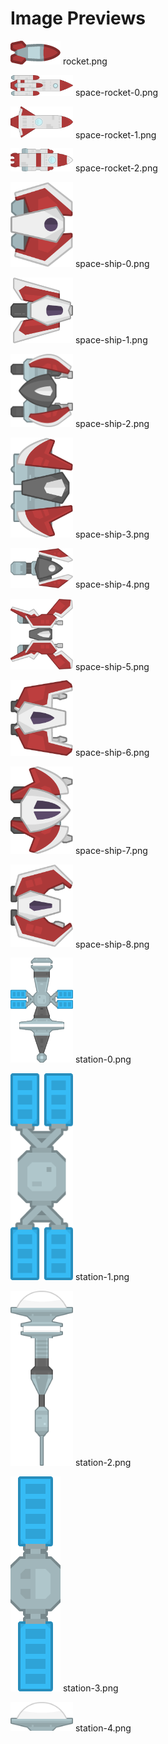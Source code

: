 # Image Previews

<img src="rocket.png" style="max-width:100px;" /> rocket.png<br>

<img src="space-rocket-0.png" style="max-width:100px;" /> space-rocket-0.png<br>

<img src="space-rocket-1.png" style="max-width:100px;" /> space-rocket-1.png<br>

<img src="space-rocket-2.png" style="max-width:100px;" /> space-rocket-2.png<br>

<img src="space-ship-0.png" style="max-width:100px;" /> space-ship-0.png<br>

<img src="space-ship-1.png" style="max-width:100px;" /> space-ship-1.png<br>

<img src="space-ship-2.png" style="max-width:100px;" /> space-ship-2.png<br>

<img src="space-ship-3.png" style="max-width:100px;" /> space-ship-3.png<br>

<img src="space-ship-4.png" style="max-width:100px;" /> space-ship-4.png<br>

<img src="space-ship-5.png" style="max-width:100px;" /> space-ship-5.png<br>

<img src="space-ship-6.png" style="max-width:100px;" /> space-ship-6.png<br>

<img src="space-ship-7.png" style="max-width:100px;" /> space-ship-7.png<br>

<img src="space-ship-8.png" style="max-width:100px;" /> space-ship-8.png<br>

<img src="station-0.png" style="max-width:100px;" /> station-0.png<br>

<img src="station-1.png" style="max-width:100px;" /> station-1.png<br>

<img src="station-2.png" style="max-width:100px;" /> station-2.png<br>

<img src="station-3.png" style="max-width:100px;" /> station-3.png<br>

<img src="station-4.png" style="max-width:100px;" /> station-4.png<br>

